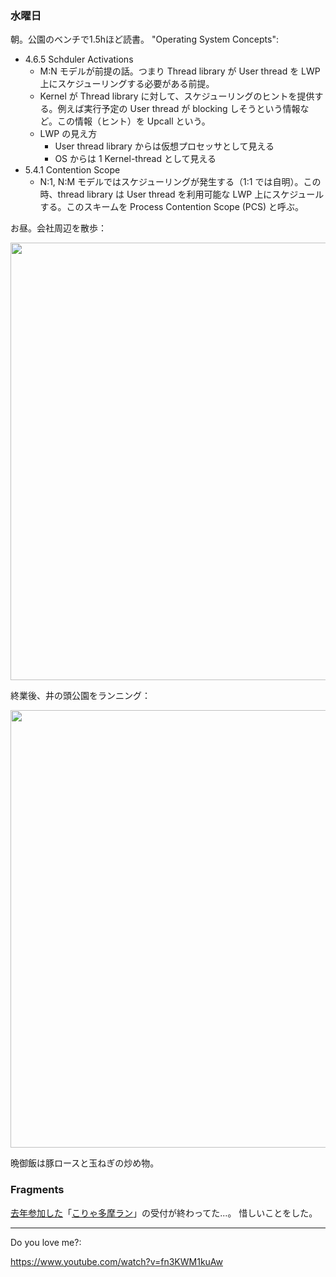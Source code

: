### 水曜日

朝。公園のベンチで1.5hほど読書。
"Operating System Concepts":

- 4.6.5 Schduler Activations
    - M:N モデルが前提の話。つまり Thread library が User thread を LWP 上にスケジューリングする必要がある前提。
    - Kernel が Thread library に対して、スケジューリングのヒントを提供する。例えば実行予定の User thread が blocking しそうという情報など。この情報（ヒント）を Upcall という。
    - LWP の見え方
        - User thread library からは仮想プロセッサとして見える
        - OS からは 1 Kernel-thread として見える
- 5.4.1 Contention Scope
    - N:1, N:M モデルではスケジューリングが発生する（1:1 では自明）。この時、thread library は User thread を利用可能な LWP 上にスケジュールする。このスキームを Process Contention Scope (PCS) と呼ぶ。

お昼。会社周辺を散歩：

<img src="https://i.imgur.com/7LDneqD.jpg" width="700">

終業後、井の頭公園をランニング：

<img src="https://i.imgur.com/dqEgg3v.jpg" width="700">

晩御飯は豚ロースと玉ねぎの炒め物。

### Fragments

[去年参加した](https://github.com/toasa/diary/blob/main/2022/12/04.md)「[こりゃ多摩ラン](https://athmico.jp/item/kt2312)」の受付が終わってた...。
惜しいことをした。

---

Do you love me?:

https://www.youtube.com/watch?v=fn3KWM1kuAw